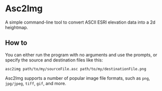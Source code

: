 # Asc2Img
A simple command-line tool to convert ASCII ESRI elevation data into a 2d heightmap. 

## How to
You can either run the program with no arguments and use the prompts, or specify the source and destination files like this:

```shell
asc2img path/to/my/sourceFile.asc path/to/my/destinationFile.png
```

Asc2Img supports a number of popular image file formats, such as `png`, `jpg/jpeg`, `tiff`, `gif`, and more.